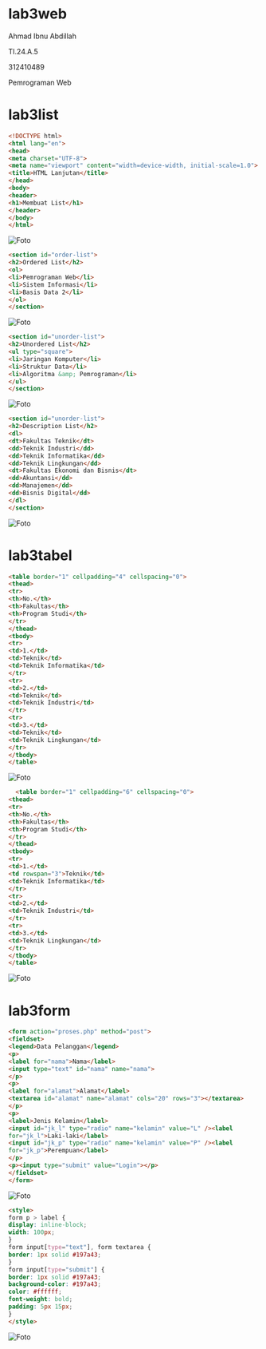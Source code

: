 # lab3web
Ahmad Ibnu Abdillah <p>
TI.24.A.5 <p>
312410489 <p>
Pemrograman Web <p>
# lab3list
```html
<!DOCTYPE html>
<html lang="en">
<head>
<meta charset="UTF-8">
<meta name="viewport" content="width=device-width, initial-scale=1.0">
<title>HTML Lanjutan</title>
</head>
<body>
<header>
<h1>Membuat List</h1>
</header>
</body>
</html>
```
![Foto](https://github.com/AhmadIbnuAbdillah/img3/blob/451567ca458a18ad71e7bb8d54ccff91060566f6/Screenshot%202025-10-08%20101651.png)
```html
<section id="order-list">
<h2>Ordered List</h2>
<ol>
<li>Pemrograman Web</li>
<li>Sistem Informasi</li>
<li>Basis Data 2</li>
</ol>
</section>
```
![Foto](https://github.com/AhmadIbnuAbdillah/img3/blob/451567ca458a18ad71e7bb8d54ccff91060566f6/Screenshot%202025-10-08%20101935.png)
```html
<section id="unorder-list">
<h2>Unordered List</h2>
<ul type="square">
<li>Jaringan Komputer</li>
<li>Struktur Data</li>
<li>Algoritma &amp; Pemrograman</li>
</ul>
</section>
```
![Foto](https://github.com/AhmadIbnuAbdillah/img3/blob/451567ca458a18ad71e7bb8d54ccff91060566f6/Screenshot%202025-10-08%20102048.png)
```html
<section id="unorder-list">
<h2>Description List</h2>
<dl>
<dt>Fakultas Teknik</dt>
<dd>Teknik Industri</dd>
<dd>Teknik Informatika</dd>
<dd>Teknik Lingkungan</dd>
<dt>Fakultas Ekonomi dan Bisnis</dt>
<dd>Akuntansi</dd>
<dd>Manajemen</dd>
<dd>Bisnis Digital</dd>
</dl>
</section>
```
![Foto](https://github.com/AhmadIbnuAbdillah/img3/blob/451567ca458a18ad71e7bb8d54ccff91060566f6/Screenshot%202025-10-08%20102218.png)
# lab3tabel
```html
<table border="1" cellpadding="4" cellspacing="0">
<thead>
<tr>
<th>No.</th>
<th>Fakultas</th>
<th>Program Studi</th>
</tr>
</thead>
<tbody>
<tr>
<td>1.</td>
<td>Teknik</td>
<td>Teknik Informatika</td>
</tr>
<tr>
<td>2.</td>
<td>Teknik</td>
<td>Teknik Industri</td>
</tr>
<tr>
<td>3.</td>
<td>Teknik</td>
<td>Teknik Lingkungan</td>
</tr>
</tbody>
</table>
```
![Foto](https://github.com/AhmadIbnuAbdillah/img3/blob/451567ca458a18ad71e7bb8d54ccff91060566f6/Screenshot%202025-10-08%20102627.png)
```html
  <table border="1" cellpadding="6" cellspacing="0">
<thead>
<tr>
<th>No.</th>
<th>Fakultas</th>
<th>Program Studi</th>
</tr>
</thead>
<tbody>
<tr>
<td>1.</td>
<td rowspan="3">Teknik</td>
<td>Teknik Informatika</td>
</tr>
<tr>
<td>2.</td>
<td>Teknik Industri</td>
</tr>
<tr>
<td>3.</td>
<td>Teknik Lingkungan</td>
</tr>
</tbody>
</table>
```
![Foto](https://github.com/AhmadIbnuAbdillah/img3/blob/451567ca458a18ad71e7bb8d54ccff91060566f6/Screenshot%202025-10-08%20102830.png)
# lab3form
```html
<form action="proses.php" method="post">
<fieldset>
<legend>Data Pelanggan</legend>
<p>
<label for="nama">Nama</label>
<input type="text" id="nama" name="nama">
</p>
<p>
<label for="alamat">Alamat</label>
<textarea id="alamat" name="alamat" cols="20" rows="3"></textarea>
</p>
<p>
<label>Jenis Kelamin</label>
<input id="jk_l" type="radio" name="kelamin" value="L" /><label
for="jk_l">Laki-laki</label>
<input id="jk_p" type="radio" name="kelamin" value="P" /><label
for="jk_p">Perempuan</label>
</p>
<p><input type="submit" value="Login"></p>
</fieldset>
</form>
```
![Foto](https://github.com/AhmadIbnuAbdillah/img3/blob/451567ca458a18ad71e7bb8d54ccff91060566f6/Screenshot%202025-10-08%20103515.png)
```html
<style>
form p > label {
display: inline-block;
width: 100px;
}
form input[type="text"], form textarea {
border: 1px solid #197a43;
}
form input[type="submit"] {
border: 1px solid #197a43;
background-color: #197a43;
color: #ffffff;
font-weight: bold;
padding: 5px 15px;
}
</style>
```
![Foto](https://github.com/AhmadIbnuAbdillah/img3/blob/451567ca458a18ad71e7bb8d54ccff91060566f6/Screenshot%202025-10-08%20103616.png)
